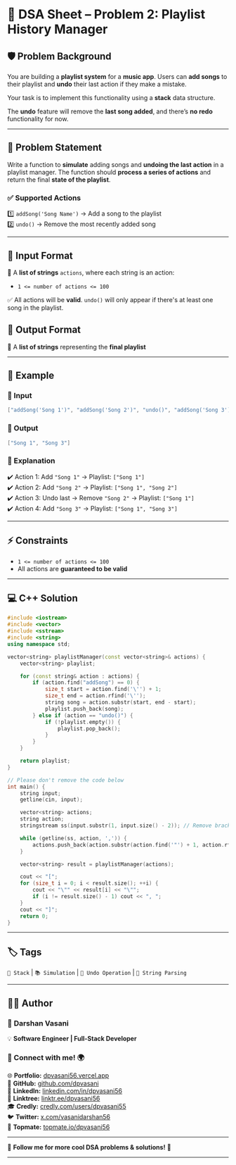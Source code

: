 # 🎵 DSA Sheet – Problem 2: Playlist History Manager

## 🛡️ Problem Background  

You are building a **playlist system** for a **music app**. Users can **add songs** to their playlist and **undo** their last action if they make a mistake.  

Your task is to implement this functionality using a **stack** data structure.  

The **undo** feature will remove the **last song added**, and there’s **no redo** functionality for now.

---

## 📜 Problem Statement  

Write a function to **simulate** adding songs and **undoing the last action** in a playlist manager. The function should **process a series of actions** and return the final **state of the playlist**.

### ✅ Supported Actions  

1️⃣ `addSong('Song Name')` → Add a song to the playlist  
2️⃣ `undo()` → Remove the most recently added song  

---

## 📝 Input Format  

📌 A **list of strings** `actions`, where each string is an action:  
- `1 <= number of actions <= 100`  

✅ All actions will be **valid**. `undo()` will only appear if there's at least one song in the playlist.

## 🎯 Output Format  

🔹 A **list of strings** representing the **final playlist**

---

## 📌 Example  

### 🔹 Input  
```cpp
["addSong('Song 1')", "addSong('Song 2')", "undo()", "addSong('Song 3')"]
```

### 🔹 Output  
```cpp
["Song 1", "Song 3"]
```

### 🧐 Explanation  
✔️ Action 1: Add `"Song 1"` → Playlist: `["Song 1"]`  
✔️ Action 2: Add `"Song 2"` → Playlist: `["Song 1", "Song 2"]`  
✔️ Action 3: Undo last → Remove `"Song 2"` → Playlist: `["Song 1"]`  
✔️ Action 4: Add `"Song 3"` → Playlist: `["Song 1", "Song 3"]`  

---

## ⚡ Constraints  

- `1 <= number of actions <= 100`  
- All actions are **guaranteed to be valid**  

---

## 💻 C++ Solution  

```cpp
#include <iostream>
#include <vector>
#include <sstream>
#include <string>
using namespace std;

vector<string> playlistManager(const vector<string>& actions) {
    vector<string> playlist;

    for (const string& action : actions) {
        if (action.find("addSong") == 0) {
            size_t start = action.find('\'') + 1;
            size_t end = action.rfind('\'');
            string song = action.substr(start, end - start);
            playlist.push_back(song);
        } else if (action == "undo()") {
            if (!playlist.empty()) {
                playlist.pop_back();
            }
        }
    }

    return playlist;
}

// Please don't remove the code below
int main() {
    string input;
    getline(cin, input);

    vector<string> actions;
    string action;
    stringstream ss(input.substr(1, input.size() - 2)); // Remove brackets

    while (getline(ss, action, ',')) {
        actions.push_back(action.substr(action.find('"') + 1, action.rfind('"') - action.find('"') - 1));
    }

    vector<string> result = playlistManager(actions);

    cout << "[";
    for (size_t i = 0; i < result.size(); ++i) {
        cout << "\"" << result[i] << "\"";
        if (i != result.size() - 1) cout << ", ";
    }
    cout << "]";
    return 0;
}
```

---

## 🏷️ Tags  

`🎵 Stack` | `📚 Simulation` | `🔁 Undo Operation` | `🧠 String Parsing`  

---

## 👨‍💻 Author  

### 🚀 **Darshan Vasani**  
💡 **Software Engineer | Full-Stack Developer**  

### 🔗 Connect with me! 🌍  
🌐 **Portfolio:** [dpvasani56.vercel.app](https://dpvasani56.vercel.app/)  
🐙 **GitHub:** [github.com/dpvasani](https://github.com/dpvasani)  
💼 **LinkedIn:** [linkedin.com/in/dpvasani56](https://www.linkedin.com/in/dpvasani56/)  
🌳 **Linktree:** [linktr.ee/dpvasani56](https://linktr.ee/dpvasani56)  
🎓 **Credly:** [credly.com/users/dpvasani55](https://www.credly.com/users/dpvasani55/)  
🐦 **Twitter:** [x.com/vasanidarshan56](https://x.com/vasanidarshan56)  
📢 **Topmate:** [topmate.io/dpvasani56](https://topmate.io/dpvasani56)  

---

🚀 **Follow me for more cool DSA problems & solutions!** 🌟  

---  
